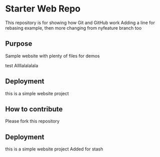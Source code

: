 # Starter Web Repo

This repository is for showing how Git and GitHub work
Adding a line for rebasing example, then more changing from nyfeature branch too
## Purpose

Sample website with plenty of files for demos

test Allllalalalala

## Deployment

this is a simple website project 

## How to contribute

Please fork this repository

## Deployment

this is a simple website project 
Added for stash
